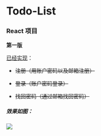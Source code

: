 # Todo-List
### React 项目



**第一版**

<u>已经实现</u>：

- ~~注册（用账户密码以及邮箱注册）~~

- ~~登录（账户密码登录）~~

- ~~找回密码（通过邮箱找回密码）~~

##### 效果如图：

![](https://ws1.sinaimg.cn/large/8660d1bbly1g0huuyryssj20jl0j274l.jpg)